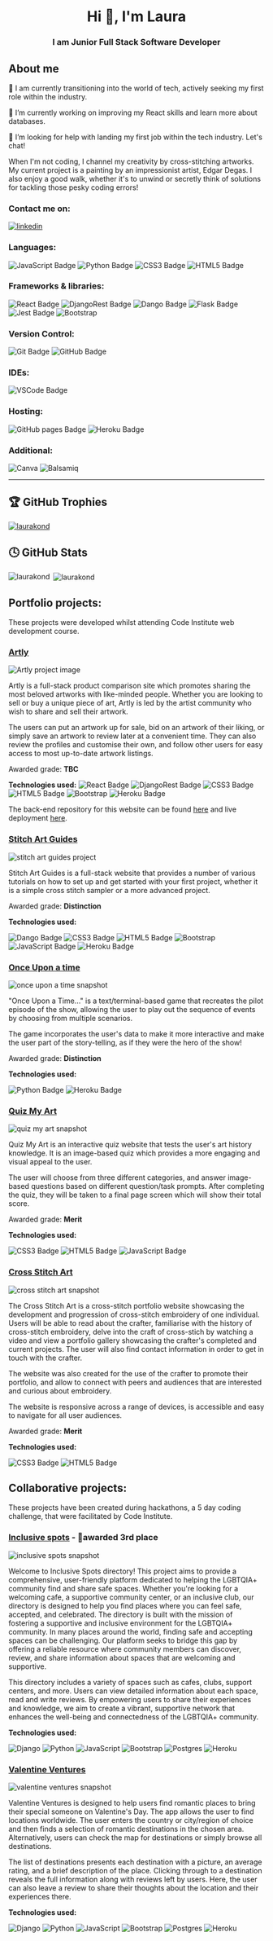 <h1 align="center">Hi 👋, I'm Laura</h1>
<h3 align="center">I am Junior Full Stack Software Developer</h3>

## About me

🛅 I am currently transitioning into the world of tech, actively seeking my first role within the industry.

🔭 I’m currently working on improving my React skills and learn more about databases.

🤔 I’m looking for help with landing my first job within the tech industry. Let's chat!

When I'm not coding, I channel my creativity by cross-stitching artworks. My current project is a painting by an impressionist artist, Edgar Degas. I also enjoy a good walk, whether it's to unwind or secretly think of solutions for tackling those pesky coding errors!

### Contact me on:

[<img src='https://img.shields.io/badge/LinkedIn-0077B5?style=for-the-badge&logo=linkedin&logoColor=white' alt='linkedin'>](https://www.linkedin.com/in/laurakondrataite/)

### Languages:

![JavaScript Badge](https://img.shields.io/badge/JavaScript-323330?style=for-the-badge&logo=javascript&logoColor=F7DF1E)
![Python Badge](https://img.shields.io/badge/Python-FFD43B?style=for-the-badge&logo=python&logoColor=blue)
![CSS3 Badge](https://img.shields.io/badge/CSS3-1572B6?style=for-the-badge&logo=css3&logoColor=white)
![HTML5 Badge](https://img.shields.io/badge/HTML5-E34F26?style=for-the-badge&logo=html5&logoColor=white)

### Frameworks & libraries:

![React Badge](https://img.shields.io/badge/React-20232A?style=for-the-badge&logo=react&logoColor=61DAFB)
![DjangoRest Badge](https://img.shields.io/badge/django%20rest-ff1709?style=for-the-badge&logo=django&logoColor=white)
![Dango Badge](https://img.shields.io/badge/Django-092E20?style=for-the-badge&logo=django&logoColor=green)
![Flask Badge](https://img.shields.io/badge/Flask-000000?style=for-the-badge&logo=flask&logoColor=white)
![Jest Badge](https://img.shields.io/badge/Jest-C21325?style=for-the-badge&logo=jest&logoColor=white)
![Bootstrap](https://img.shields.io/badge/Bootstrap-563D7C?style=for-the-badge&logo=bootstrap&logoColor=white)

### Version Control:

![Git Badge](https://img.shields.io/badge/GIT-E44C30?style=for-the-badge&logo=git&logoColor=white)
![GitHub Badge](https://img.shields.io/badge/GitHub-100000?style=for-the-badge&logo=github&logoColor=white)

### IDEs:

![VSCode Badge](https://img.shields.io/badge/Visual_Studio_Code-0078D4?style=for-the-badge&logo=visual%20studio%20code&logoColor=white)

### Hosting:

![GitHub pages Badge](https://img.shields.io/badge/GitHub%20Pages-222222?style=for-the-badge&logo=GitHub%20Pages&logoColor=white)
![Heroku Badge](https://img.shields.io/badge/heroku-%23430098.svg?style=for-the-badge&logo=heroku&logoColor=white)

### Additional:

![Canva](https://img.shields.io/badge/Canva-%2300C4CC.svg?style=for-the-badge&logo=Canva&logoColor=white)
![Balsamiq](https://img.shields.io/badge/Balsamiq-100000.svg?style=for-the-badge&logo=Balsamiq&logoColor=white)

<hr>

## 🏆 GitHub Trophies

<p align="left"> <a href="https://github.com/ryo-ma/github-profile-trophy"><img src="https://github-profile-trophy.vercel.app/?username=laurakond" alt="laurakond" /></a> </p>

## 🕓 GitHub Stats

<p><img align="left" src="https://github-readme-stats.vercel.app/api/top-langs?username=laurakond&show_icons=true&locale=en&layout=compact&theme=transparent" alt="laurakond" /></p>

<p>&nbsp;<img align="center" src="https://github-readme-stats.vercel.app/api?username=laurakond&show_icons=true&locale=en&theme=transparent" alt="laurakond" /></p>

## Portfolio projects:

These projects were developed whilst attending Code Institute web development course.

### [Artly](https://artly-a211b809ae81.herokuapp.com/)

![Artly project image](https://github.com/laurakond/artly/raw/main/documentation/images/features/am-i-responsive.jpg)

Artly is a full-stack product comparison site which promotes sharing the most beloved artworks with like-minded people. Whether you are looking to sell or buy a unique piece of art, Artly is led by the artist community who wish to share and sell their artwork.

The users can put an artwork up for sale, bid on an artwork of their liking, or simply save an artwork to review later at a convenient time. They can also review the profiles and customise their own, and follow other users for easy access to most up-to-date artwork listings.

Awarded grade: **TBC**

**Technologies used:**
![React Badge](https://img.shields.io/badge/React-20232A?style=for-the-badge&logo=react&logoColor=61DAFB)
![DjangoRest Badge](https://img.shields.io/badge/django%20rest-ff1709?style=for-the-badge&logo=django&logoColor=white)
![CSS3 Badge](https://img.shields.io/badge/CSS3-1572B6?style=for-the-badge&logo=css3&logoColor=white)
![HTML5 Badge](https://img.shields.io/badge/HTML5-E34F26?style=for-the-badge&logo=html5&logoColor=white)
![Bootstrap](https://img.shields.io/badge/Bootstrap-563D7C?style=for-the-badge&logo=bootstrap&logoColor=white)
![Heroku Badge](https://img.shields.io/badge/heroku-%23430098.svg?style=for-the-badge&logo=heroku&logoColor=white)

The back-end repository for this website can be found [here](https://github.com/laurakond/artly-api) and live deployment [here](https://artly-api-a39d790259f4.herokuapp.com/).

### [Stitch Art Guides](https://stitch-art-guides-pp4-5a679feed1e1.herokuapp.com/)

![stitch art guides project](https://github.com/laurakond/Stitch-Art-Guides-pp4/raw/main/documentation/images/features/am-i-responsive.jpeg)

Stitch Art Guides is a full-stack website that provides a number of various tutorials on how to set up and get started with your first project, whether it is a simple cross stitch sampler or a more advanced project.

Awarded grade: **Distinction**

**Technologies used:**

![Dango Badge](https://img.shields.io/badge/Django-092E20?style=for-the-badge&logo=django&logoColor=green)
![CSS3 Badge](https://img.shields.io/badge/CSS3-1572B6?style=for-the-badge&logo=css3&logoColor=white)
![HTML5 Badge](https://img.shields.io/badge/HTML5-E34F26?style=for-the-badge&logo=html5&logoColor=white)
![Bootstrap](https://img.shields.io/badge/Bootstrap-563D7C?style=for-the-badge&logo=bootstrap&logoColor=white)
![JavaScript Badge](https://img.shields.io/badge/JavaScript-323330?style=for-the-badge&logo=javascript&logoColor=F7DF1E)
![Heroku Badge](https://img.shields.io/badge/heroku-%23430098.svg?style=for-the-badge&logo=heroku&logoColor=white)

### [Once Upon a time](https://once-upon-a-time-f214671524cd.herokuapp.com/)

![once upon a time snapshot](https://github.com/laurakond/Once-Upon-a-Time/raw/main/assets/documentation/images/feature-screenshots/once-upon-a-time-logo.jpeg)

"Once Upon a Time..." is a text/terminal-based game that recreates the pilot episode of the show, allowing the user to play out the sequence of events by choosing from multiple scenarios.

The game incorporates the user's data to make it more interactive and make the user part of the story-telling, as if they were the hero of the show!

Awarded grade: **Distinction**

**Technologies used:**

![Python Badge](https://img.shields.io/badge/Python-FFD43B?style=for-the-badge&logo=python&logoColor=blue)
![Heroku Badge](https://img.shields.io/badge/heroku-%23430098.svg?style=for-the-badge&logo=heroku&logoColor=white)

### [Quiz My Art](https://laurakond.github.io/quiz-my-art/)

![quiz my art snapshot](https://github.com/laurakond/quiz-my-art/raw/main/assets/documentation/features-images/am-i-responsive.webp)

Quiz My Art is an interactive quiz website that tests the user's art history knowledge. It is an image-based quiz which provides a more engaging and visual appeal to the user.

The user will choose from three different categories, and answer image-based questions based on different question/task prompts. After completing the quiz, they will be taken to a final page screen which will show their total score.

Awarded grade: **Merit**

**Technologies used:**

![CSS3 Badge](https://img.shields.io/badge/CSS3-1572B6?style=for-the-badge&logo=css3&logoColor=white)
![HTML5 Badge](https://img.shields.io/badge/HTML5-E34F26?style=for-the-badge&logo=html5&logoColor=white)
![JavaScript Badge](https://img.shields.io/badge/JavaScript-323330?style=for-the-badge&logo=javascript&logoColor=F7DF1E)

### [Cross Stitch Art](https://laurakond.github.io/Cross-Stitch-Art/)

![cross stitch art snapshot](https://github.com/laurakond/Cross-Stitch-Art/raw/main/assets/documentation/am-i-responsive-all-pages.jpg)

The Cross Stitch Art is a cross-stitch portfolio website showcasing the development and progression of cross-stitch embroidery of one individual. Users will be able to read about the crafter, familiarise with the history of cross-stitch embroidery, delve into the craft of cross-stich by watching a video and view a portfolio gallery showcasing the crafter's completed and current projects. The user will also find contact information in order to get in touch with the crafter.

The website was also created for the use of the crafter to promote their portfolio, and allow to connect with peers and audiences that are interested and curious about embroidery.

The website is responsive across a range of devices, is accessible and easy to navigate for all user audiences.

Awarded grade: **Merit**

**Technologies used:**

![CSS3 Badge](https://img.shields.io/badge/CSS3-1572B6?style=for-the-badge&logo=css3&logoColor=white)
![HTML5 Badge](https://img.shields.io/badge/HTML5-E34F26?style=for-the-badge&logo=html5&logoColor=white)

## Collaborative projects:

These projects have been created during hackathons, a 5 day coding challenge, that were facilitated by Code Institute.

### [Inclusive spots](https://prideful-programmers-01c026806d6f.herokuapp.com/) - 🥉awarded 3rd place

![inclusive spots snapshot](https://camo.githubusercontent.com/ee2372dce11f1aeb5b4414abde1d74d1987dc80e9f0856f6b48a6497b71f0740/68747470733a2f2f7265732e636c6f7564696e6172792e636f6d2f646a646566626e696a2f696d6167652f75706c6f61642f76313731383935363332362f556e7469746c65645f64657369676e5f315f726c706679762e706e67)

Welcome to Inclusive Spots directory! This project aims to provide a comprehensive, user-friendly platform dedicated to helping the LGBTQIA+ community find and share safe spaces. Whether you're looking for a welcoming cafe, a supportive community center, or an inclusive club, our directory is designed to help you find places where you can feel safe, accepted, and celebrated. The directory is built with the mission of fostering a supportive and inclusive environment for the LGBTQIA+ community. In many places around the world, finding safe and accepting spaces can be challenging. Our platform seeks to bridge this gap by offering a reliable resource where community members can discover, review, and share information about spaces that are welcoming and supportive.

This directory includes a variety of spaces such as cafes, clubs, support centers, and more. Users can view detailed information about each space, read and write reviews. By empowering users to share their experiences and knowledge, we aim to create a vibrant, supportive network that enhances the well-being and connectedness of the LGBTQIA+ community.

**Technologies used:**

![Django](https://img.shields.io/badge/django-%23092E20.svg?style=for-the-badge&logo=django&logoColor=white)
![Python](https://img.shields.io/badge/python-3670A0?style=for-the-badge&logo=python&logoColor=ffdd54)
![JavaScript](https://img.shields.io/badge/javascript-%23323330.svg?style=for-the-badge&logo=javascript&logoColor=%23F7DF1E)
![Bootstrap](https://img.shields.io/badge/bootstrap-%238511FA.svg?style=for-the-badge&logo=bootstrap&logoColor=white)
![Postgres](https://img.shields.io/badge/postgres-%23316192.svg?style=for-the-badge&logo=postgresql&logoColor=white)
![Heroku](https://img.shields.io/badge/heroku-%23430098.svg?style=for-the-badge&logo=heroku&logoColor=white)

### [Valentine Ventures](https://travelcupid-8ccb9d827f84.herokuapp.com/)

![valentine ventures snapshot](https://github.com/SamMartin92/hackathon-team-10/raw/main/static/images/home-page-collage-heart.png)

Valentine Ventures is designed to help users find romantic places to bring their special someone on Valentine's Day. The app allows the user to find locations worldwide. The user enters the country or city/region of choice and then finds a selection of romantic destinations in the chosen area. Alternatively, users can check the map for destinations or simply browse all destinations.

The list of destinations presents each destination with a picture, an average rating, and a brief description of the place. Clicking through to a destination reveals the full information along with reviews left by users. Here, the user can also leave a review to share their thoughts about the location and their experiences there.

**Technologies used:**

![Django](https://img.shields.io/badge/django-%23092E20.svg?style=for-the-badge&logo=django&logoColor=white)
![Python](https://img.shields.io/badge/python-3670A0?style=for-the-badge&logo=python&logoColor=ffdd54)
![JavaScript](https://img.shields.io/badge/javascript-%23323330.svg?style=for-the-badge&logo=javascript&logoColor=%23F7DF1E)
![Bootstrap](https://img.shields.io/badge/bootstrap-%238511FA.svg?style=for-the-badge&logo=bootstrap&logoColor=white)
![Postgres](https://img.shields.io/badge/postgres-%23316192.svg?style=for-the-badge&logo=postgresql&logoColor=white)
![Heroku](https://img.shields.io/badge/heroku-%23430098.svg?style=for-the-badge&logo=heroku&logoColor=white)
